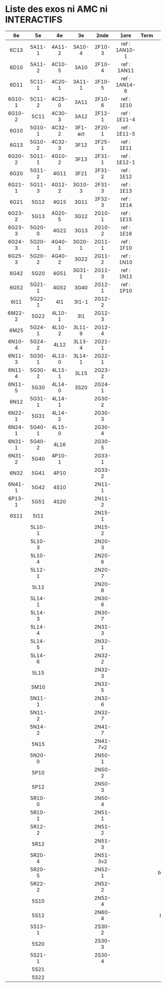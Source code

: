 # Liste des exos ni AMC ni INTERACTIFS

|6e|5e|4e|3e|2nde|1ere|Term|Reste|
|:-:|:-:|:-:|:-:|:-:|:-:|:-:|:-:|
|6C13|5A11-1|4A11-2|3A10-4|2F10-3|ref : 1AN10-1||beta3I12-1|
|6D10|5A11-2|4C10-5|3A10|2F10-4|ref : 1AN11||beta3I12-2|
|6D11|5C11-1|4C20-1|3A11-1|2F10-5|ref : 1AN14-6||CM020|
|6G10-1|5C11-2|4C25-0|3A11|2F10-6|ref : 1E10||CM021|
|6G10-2|5C11|4C30-3|3A12|2F12-1|ref : 1E11-4||ExC100|
|6G10|5G10-1|4C32-2|3F1-act|2F20-1|ref : 1E11-5||HPC100|
|6G13|5G10-2|4C32-3|3F12|2F25-1|ref : 1E11||PEA11-1|
|6G20-2|5G11-1|4G10-2|3F13|2F31-1|ref : 1E12-1||PEA11|
|6G20|5G11-2|4G11|3F21|2F31-2|ref : 1E12||PEA12|
|6G21-1|5G11-3|4G12-2|3G10-3|2F31-3|ref : 1E13||PEA13|
|6G21|5G12|4G15|3G11|2F32-3|ref : 1E14||PEG20|
|6G23-2|5G13|4G20-5|3G12|2G10-1|ref : 1E15||PEG21|
|6G23-3|5G20-0|4G22|3G13|2G10-2|ref : 1E16||PEG22|
|6G24-3|5G20-1|4G40-1|3G20-1|2G11-1|ref : 1F10||PEG23|
|6G25-3|5G20-2|4G40-2|3G22|2G11-2|ref : 1N10||PEG24|
|6G42|5G20|4G51|3G31-1|2G11-3|ref : 1N11||P003|
|6G52|5G21-1|4G52|3G40|2G12-1|ref : 1P10||P004|
|6I11|5G22-1|4I1|3I1-1|2G12-2|||P005|
|6M22-2|5G22|4L10-1|3I1|2G12-3|||P006|
|6M25|5G24-1|4L10-2|3L11-9|2G12-4|||P007|
|6N10-4|5G24-2|4L12|3L13-4|2G21-1|||P008|
|6N11-3|5G30-1|4L13-0|3L14-1|2G22-1|||P009|
|6N11-4|5G30-2|4L13-1|3L15|2G23-2|||P010|
|6N11-5|5G30|4L14-0|3S20|2G24-1|||P011|
|6N12|5G31-1|4L14-1||2G30-2|||P012|
|6N22-1|5G31|4L14-2||2G30-3|||P013|
|6N24-1|5G40-1|4L15-0||2G30-4|||P014|
|6N31-1|5G40-2|4L16||2G30-5|||P015|
|6N31-2|5G40|4P10-1||2G33-1|||P016|
|6N32|5G41|4P10||2G33-2|||P017|
|6N41-1|5G42|4S10||2N11-1|||P018|
|6P13-1|5G51|4S20||2N11-2|||P019|
|6S11|5I11|||2N15-1|||P020|
||5L10-1|||2N15-2|||beta2F31|
||5L10-3|||2N20-3|||beta3F23|
||5L10-4|||2N20-6|||beta3G15|
||5L12-1|||2N20-7|||beta3G41|
||5L12|||2N20-8|||beta3S20-1|
||5L14-1|||2N30-6|||beta3s21|
||5L14-3|||2N30-7|||beta4C31|
||5L14-4|||2N31-3|||beta4G20-3|
||5L14-5|||2N32-1|||beta4G20-4|
||5L14-6|||2N32-2|||beta5G30-2|
||5L15|||2N32-3|||beta6C33-1|
||5M10|||2N32-5|||beta6test2|
||5N11-1|||2N32-6|||beta6test2021|
||5N11-2|||2N32-7|||betaAleaFigure|
||5N14-2|||2N41-7|||betaAsymptotesObliques|
||5N15|||2N41-7v2|||betaEqCarreDansC|
||5N20-0|||2N50-1|||betaEqValAbs|
||5P10|||2N50-2|||betaEquations|
||5P12|||2N50-3|||betaEquationsLog|
||5R10-0|||2N50-4|||betaExo3d|
||5R10-1|||2N51-1|||betaExoLimite|
||5R12-2|||2N51-2|||betaExoSimpleMatthieu|
||5R12|||2N51-3|||betaModele10_simple_question-reponse|
||5R20-4|||2N51-3v2|||betaModele11_parametrable|
||5R20-5|||2N52-1|||betaModele20_plusieurs_types_de_questions|
||5R22-2|||2N52-2|||betaModele21_parametrables|
||5S10|||2N52-4|||betaModele22_avec_une_serie_de_valeurs|
||5S12|||2N60-4|||betaModele30_constructions_géométriques|
||5S13-1|||2S30-2|||betaModele31_parametrables|
||5S20|||2S30-3|||betaModele40_tableau_proportionnalite|
||5S21-1|||2S30-4|||betaModele41_tableau_signes_variations|
||5S21||||||betaModele50_Mathsteps|
||5S22||||||betaPol|
